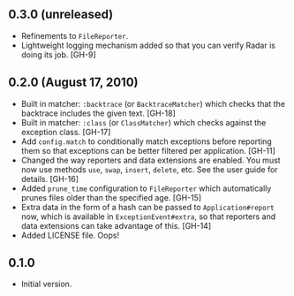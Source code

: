 ## 0.3.0 (unreleased)

  - Refinements to `FileReporter`.
  - Lightweight logging mechanism added so that you can verify Radar is doing
    its job. [GH-9]

## 0.2.0 (August 17, 2010)

  - Built in matcher: `:backtrace` (or `BacktraceMatcher`) which checks that
    the backtrace includes the given text. [GH-18]
  - Built in matcher: `:class` (or `ClassMatcher`) which checks against the
    exception class. [GH-17]
  - Add `config.match` to conditionally match exceptions before reporting
    them so that exceptions can be better filtered per application. [GH-11]
  - Changed the way reporters and data extensions are enabled. You must now
    use methods `use`, `swap`, `insert`, `delete`, etc. See the user guide
    for details. [GH-16]
  - Added `prune_time` configuration to `FileReporter` which automatically prunes
    files older than the specified age. [GH-15]
  - Extra data in the form of a hash can be passed to `Application#report` now,
    which is available in `ExceptionEvent#extra`, so that reporters and data
    extensions can take advantage of this. [GH-14]
  - Added LICENSE file. Oops!

## 0.1.0

  - Initial version.
